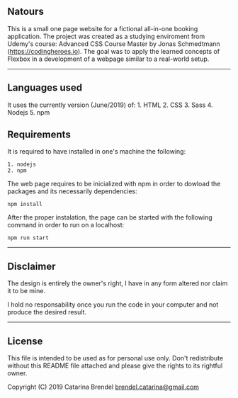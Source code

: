 ## Natours

This is a small one page website for a fictional all-in-one booking application. The project was created as a studying enviroment from Udemy's course: Advanced CSS Course Master by Jonas Schmedtmann (https://codingheroes.io). The goal was to apply the learned concepts of Flexbox in a development of a webpage similar to a real-world setup.

---

## Languages used

It uses the currently version (June/2019) of:
    1. HTML
    2. CSS
    3. Sass
    4. Nodejs
    5. npm

## Requirements

It is required to have installed in one's machine the following:

    1. nodejs
    2. npm

The web page requires to be inicialized with npm in order to dowload the packages and its necessarily dependencies:

    npm install

After the proper instalation, the page can be started with the following command in order to run on a localhost:

    npm run start

---

## Disclaimer 

The design is entirely the owner's right, I have in any form altered nor claim it to be mine.

I hold no responsability once you run the code in your computer and not produce the desired result.

---

## License

This file is intended to be used as for personal use only. Don't redistribute without this README file attached and 
please give the rights to its rightful owner.

Copyright (C) 2019 Catarina Brendel brendel.catarina@gmail.com
